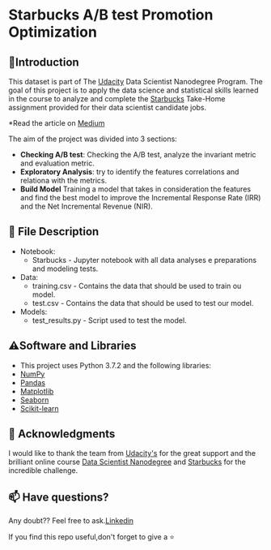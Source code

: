# Starbucks A/B test Promotion Optimization

## 🚀**Introduction**
This dataset is part of The [Udacity](https://eu.udacity.com/) Data Scientist Nanodegree Program. The goal of this project is to apply the data science and statistical skills learned in the course to analyze and complete the [Starbucks](https://www.starbucks.com/) Take-Home assignment  provided for their data scientist candidate jobs. 

*Read the article on [Medium](https://medium.com/@thaleszanin/a-data-scientists-look-at-an-a-b-test-167679ac631d)

The aim of the project was divided into 3 sections:

* **Checking A/B test**: Checking the A/B test, analyze the invariant metric and evaluation metric.
* **Exploratory Analysis**: try to identify the features correlations and relationa with the metrics.
* **Build Model** Training a model that takes in consideration the features and find the best model to improve the Incremental Response Rate (IRR) and the Net Incremental Revenue (NIR).

## 📁 **File Description**
* Notebook: 
    - Starbucks - Jupyter notebook with all data analyses e preparations and modeling tests.
* Data:
    - training.csv - Contains the data that should be used to train ou model.
    - test.csv - Contains the data that should be used to test our model.
* Models:
    - test_results.py - Script used to test the model.

## ⚠️**Software and Libraries**
* This project uses Python 3.7.2 and the following libraries:
* [NumPy](http://www.numpy.org/)
* [Pandas](http://pandas.pydata.org)
* [Matplotlib](https://matplotlib.org/)
* [Seaborn](https://seaborn.pydata.org/)
* [Scikit-learn](http://scikit-learn.org/stable/)

## 🥇 Acknowledgments
I would like to thank the team from [Udacity's](https://www.udacity.com/) for the great support and the brilliant online 
course [Data Scientist Nanodegree](https://www.udacity.com/course/data-scientist-nanodegree--nd025) and [Starbucks](https://www.starbucks.com/) for the incredible challenge.

## 📫 Have questions?
Any doubt?? Feel free to ask.[Linkedin](https://www.linkedin.com/in/thales-zanin/)

If you find this repo useful,don't forget to give a ⭐
